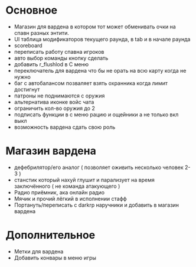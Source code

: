 # Основное
- Магазин для вардена в котором тот может обменивать очки на спавн разных энтити.
- UI таблица модификаторов текущего раунда, в tab и в начале раунда
- scoreboard
- переписать работу спавна игроков
- авто выбор команды кнопку сделать
- добавить r_flushlod в C меню
- переключатель для вардена что бы не орать на всю карту когда не нужно
- баг с автобалансом позваляет взять охранника когда лимит достигнут
- патроны не поднимаются с оружия
- альтернатива иконке войс чата
- ограничить кол-во оружия до 2
- подписать функции в с меню рацию и ощейники а не только вкл выкл
- возможность вардена сдать свою роль

# Магазин вардена
- дефебрилятор/его аналог ( позволяет оживить несколько человек 2-3 )
- станстик который нахуй глушит и парализует на время заключённого ( не команда атакующего )
- Радио приёмник, ака онлайн радио
- Мячик и прочий лёгкий в исполнении стафф
- Портануть/переписать с darkrp наручники и добавить в магазин вардена

# Дополнительное
- Метки для вардена
- Добавить конвары в меню игры